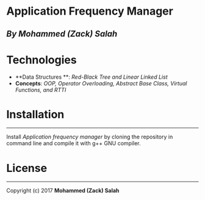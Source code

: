 # Application Frequency Manager
## *By Mohammed (Zack) Salah*
# Technologies
* **Data Structures **: *Red-Black Tree and Linear Linked List*
* **Concepts**: *OOP, Operator Overloading, Abstract Base Class, Virtual Functions, and RTTI*

# Installation
------------
Install *Application frequency manager* by cloning the repository in command line and compile it with g++ GNU compiler.  

# License
-------
Copyright (c) 2017 **Mohammed (Zack) Salah**

